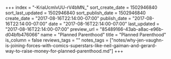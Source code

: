 +++
index = "-KriaUcmlvUU-rV4bMN_"
sort_create_date = 1502946840
sort_last_updated = 1502946840
sort_publish_date = 1502946840
create_date = "2017-08-16T22:14:00-07:00"
publish_date = "2017-08-16T22:14:00-07:00"
date = "2017-08-16T22:14:00-07:00"
last_updated = "2017-08-16T22:14:00-07:00"
preview_url = "85489166-43ab-a8ac-e96b-d04bfb476066"
name = "Planned Parenthood"
title = "Planned Parenthood"
is_column = false
reviews_tags = ""
notes_tags = ["notes/why-jen-vaughn-is-joining-forces-with-comics-superstars-like-neil-gaiman-and-gerard-way-to-raise-money-for-planned-parenthood.md"]
+++

